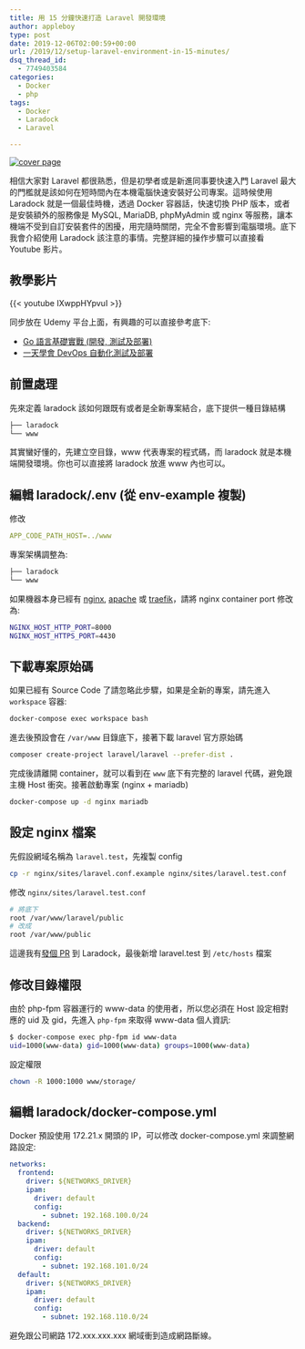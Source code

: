 ```yaml
---
title: 用 15 分鐘快速打造 Laravel 開發環境
author: appleboy
type: post
date: 2019-12-06T02:00:59+00:00
url: /2019/12/setup-laravel-environment-in-15-minutes/
dsq_thread_id:
  - 7749403584
categories:
  - Docker
  - php
tags:
  - Docker
  - Laradock
  - Laravel

---
```

[![cover page][1]][1]

相信大家對 Laravel 都很熟悉，但是初學者或是新進同事要快速入門 Laravel 最大的門檻就是該如何在短時間內在本機電腦快速安裝好公司專案。這時候使用 Laradock 就是一個最佳時機，透過 Docker 容器話，快速切換 PHP 版本，或者是安裝額外的服務像是 MySQL, MariaDB, phpMyAdmin 或 nginx 等服務，讓本機端不受到自訂安裝套件的困擾，用完隨時關閉，完全不會影響到電腦環境。底下我會介紹使用 Laradock 該注意的事情。完整詳細的操作步驟可以直接看 Youtube 影片。

<!--more-->

## 教學影片

{{< youtube IXwppHYpvuI >}}

同步放在 Udemy 平台上面，有興趣的可以直接參考底下:

  * [Go 語言基礎實戰 (開發, 測試及部署)][2]
  * [一天學會 DevOps 自動化測試及部署][3]

## 前置處理

先來定義 laradock 該如何跟既有或者是全新專案結合，底下提供一種目錄結構

```sh
├── laradock
└── www
```

其實蠻好懂的，先建立空目錄，www 代表專案的程式碼，而 laradock 就是本機端開發環境。你也可以直接將 laradock 放進 www 內也可以。

## 編輯 laradock/.env (從 env-example 複製)

修改

```yaml
APP_CODE_PATH_HOST=../www
```

專案架構調整為:

```sh
├── laradock
└── www
```

如果機器本身已經有 [nginx][4], [apache][5] 或 [traefik][6]，請將 nginx container port 修改為:

```sh
NGINX_HOST_HTTP_PORT=8000
NGINX_HOST_HTTPS_PORT=4430
```

## 下載專案原始碼

如果已經有 Source Code 了請忽略此步驟，如果是全新的專案，請先進入 `workspace` 容器:

```sh
docker-compose exec workspace bash
```

進去後預設會在 `/var/www` 目錄底下，接著下載 laravel 官方原始碼

```sh
composer create-project laravel/laravel --prefer-dist .
```

完成後請離開 container，就可以看到在 `www` 底下有完整的 laravel 代碼，避免跟主機 Host 衝突。接著啟動專案 (nginx + mariadb)

```sh
docker-compose up -d nginx mariadb
```

## 設定 nginx 檔案

先假設網域名稱為 `laravel.test`，先複製 config

```sh
cp -r nginx/sites/laravel.conf.example nginx/sites/laravel.test.conf
```

修改 `nginx/sites/laravel.test.conf`

```sh
# 將底下
root /var/www/laravel/public
# 改成
root /var/www/public
```

這邊我有[發個 PR][7] 到 Laradock，最後新增 laravel.test 到 `/etc/hosts` 檔案

## 修改目錄權限

由於 php-fpm 容器運行的 www-data 的使用者，所以您必須在 Host 設定相對應的 uid 及 gid，先進入 `php-fpm` 來取得 www-data 個人資訊:

```sh
$ docker-compose exec php-fpm id www-data
uid=1000(www-data) gid=1000(www-data) groups=1000(www-data)
```

設定權限

```sh
chown -R 1000:1000 www/storage/
```

## 編輯 laradock/docker-compose.yml

Docker 預設使用 172.21.x 開頭的 IP，可以修改 docker-compose.yml 來調整網路設定:

```yaml
networks:
  frontend:
    driver: ${NETWORKS_DRIVER}
    ipam:
      driver: default
      config:
        - subnet: 192.168.100.0/24
  backend:
    driver: ${NETWORKS_DRIVER}
    ipam:
      driver: default
      config:
        - subnet: 192.168.101.0/24
  default:
    driver: ${NETWORKS_DRIVER}
    ipam:
      driver: default
      config:
        - subnet: 192.168.110.0/24
```

避免跟公司網路 172.xxx.xxx.xxx 網域衝到造成網路斷線。

 [1]: https://lh3.googleusercontent.com/pjvNN9g1j3Viepuj7ujFJxOOaXPW4GalM1N0nTEmtrH84y36YVJuDfLDmoVv9PgmsuyEJ9o1iwSnItKfyg91fLGETDSsxGXCnquhs1qy_SDYNw5S0MuS0caVbnWZzx9hB13LqRN7JYw=w1920-h1080 "cover page"
 [2]: https://www.udemy.com/course/golang-fight/?couponCode=20191201
 [3]: https://www.udemy.com/course/devops-oneday/?couponCode=20191201
 [4]: https://www.nginx.com/
 [5]: https://httpd.apache.org/
 [6]: https://traefik.io/
 [7]: https://github.com/laradock/laradock/pull/2399 "發個 PR"
